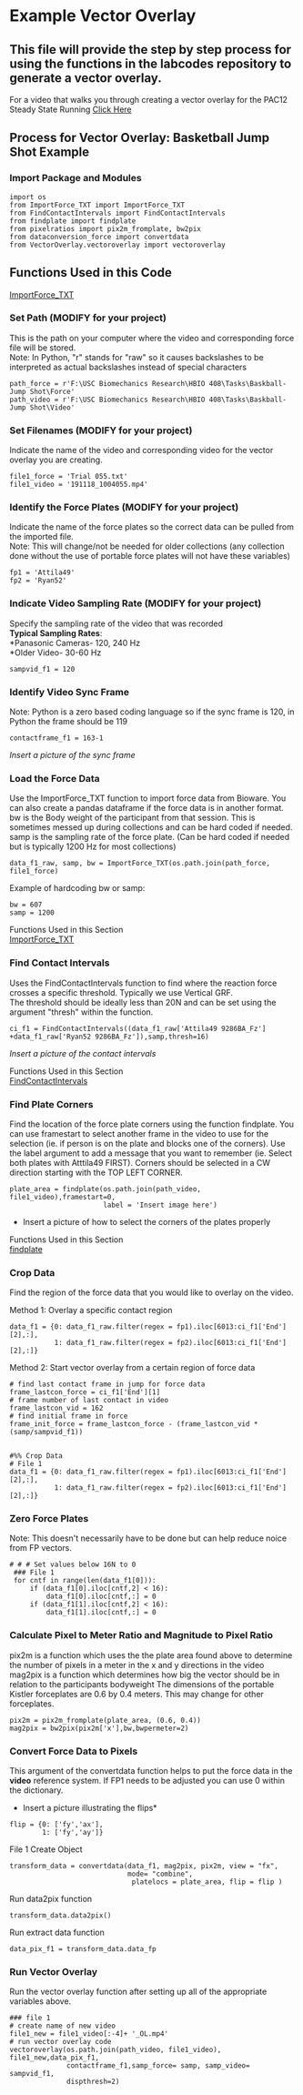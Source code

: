 # Example Vector Overlay
## This file will provide the step by step process for using the functions in the labcodes repository to generate a vector overlay.


For a video that walks you through creating a vector overlay for the PAC12 Steady State Running 
[Click Here](https://drive.google.com/drive/folders/1bKA8pVp695KqJMAeGPvVXo6gOT0loFao)

## Process for Vector Overlay: Basketball Jump Shot Example

### Import Package and Modules
```
import os
from ImportForce_TXT import ImportForce_TXT
from FindContactIntervals import FindContactIntervals
from findplate import findplate
from pixelratios import pix2m_fromplate, bw2pix
from dataconversion_force import convertdata
from VectorOverlay.vectoroverlay import vectoroverlay
```
## Functions Used in this Code
[ImportForce_TXT](https://github.com/USCBiomechanicsLab/labcodes/blob/master/Documentation_General.md#function-importforce_txt)


### Set Path (MODIFY for your project)<br/>
This is the path on your computer where the video and corresponding force file will be stored.<br/>
Note: In Python, "r" stands for "raw" so it causes backslashes to be interpreted as actual backslashes instead of special characters

```
path_force = r'F:\USC Biomechanics Research\HBIO 408\Tasks\Baskball- Jump Shot\Force'
path_video = r'F:\USC Biomechanics Research\HBIO 408\Tasks\Baskball- Jump Shot\Video'
```

### Set Filenames (MODIFY for your project)<br/>
Indicate the name of the video and corresponding video for the vector overlay you are creating.

```
file1_force = 'Trial 055.txt' 
file1_video = '191118_1004055.mp4'
```
### Identify the Force Plates (MODIFY for your project)<br/>
Indicate the name of the force plates so the correct data can be pulled from the imported file.<br/>
Note: This will change/not be needed for older collections (any collection done without the use of portable force plates will not have these variables)

```
fp1 = 'Attila49'
fp2 = 'Ryan52'
```
### Indicate Video Sampling Rate (MODIFY for your project)<br/>
Specify the sampling rate of the video that was recorded<br/>
__Typical Sampling Rates__:<br/>
*Panasonic Cameras- 120, 240 Hz<br/>
*Older Video- 30-60 Hz<br/>

```sampvid_f1 = 120```

### Identify Video Sync Frame <br/>
Note: Python is a zero based coding language so if the sync frame is 120, in Python the frame should be 119

```
contactframe_f1 = 163-1 
```

*Insert a picture of the sync frame*

### Load the Force Data <br/>
Use the ImportForce_TXT function to import force data from Bioware. You can also create a pandas dataframe if the force data is in another format.<br/>
bw is the Body weight of the participant from that session. This is sometimes messed up during collections and can be hard coded if needed.<br/>
samp is the sampling rate of the force plate. (Can be hard coded if needed but is typically 1200 Hz for most collections)

```
data_f1_raw, samp, bw = ImportForce_TXT(os.path.join(path_force, file1_force)
```

Example of hardcoding bw or samp:
```
bw = 607 
samp = 1200
```

Functions Used in this Section  
[ImportForce_TXT](https://github.com/USCBiomechanicsLab/labcodes/blob/master/Documentation_General.md#function-importforce_txt)

### Find Contact Intervals <br/>
Uses the FindContactIntervals function to find where the reaction force crosses a specific threshold. Typically we use Vertical GRF.<br/>
The threshold should be ideally less than 20N and can be set using the argument "thresh" within the function.

```
ci_f1 = FindContactIntervals((data_f1_raw['Attila49 9286BA_Fz'] +data_f1_raw['Ryan52 9286BA_Fz']),samp,thresh=16)
```

*Insert a picture of the contact intervals*

Functions Used in this Section  
[FindContactIntervals](https://github.com/USCBiomechanicsLab/labcodes/blob/master/Documentation_General.md#function-findcontactintervals)

### Find Plate Corners
Find the location of the force plate corners using the function findplate. You can use framestart to select another frame in the video to use for the selection (ie. if person is on the plate and blocks one of the corners). Use the label argument to add a message that you want to remember (ie. Select both plates with Atttila49 FIRST). Corners should be selected in a CW direction starting with the TOP LEFT CORNER.

```
plate_area = findplate(os.path.join(path_video, file1_video),framestart=0,
                       label = 'Insert image here')
```

* Insert a picture of how to select the corners of the plates properly

Functions Used in this Section  
[findplate](https://github.com/USCBiomechanicsLab/labcodes/blob/master/Documentation_General.md#function-findplate)

### Crop Data
Find the region of the force data that you would like to overlay on the video. 

Method 1: Overlay a specific contact region
```
data_f1 = {0: data_f1_raw.filter(regex = fp1).iloc[6013:ci_f1['End'][2],:],
           1: data_f1_raw.filter(regex = fp2).iloc[6013:ci_f1['End'][2],:]}
```
Method 2: Start vector overlay from a certain region of force data 
```
# find last contact frame in jump for force data
frame_lastcon_force = ci_f1['End'][1]
# frame number of last contact in video
frame_lastcon_vid = 162
# find initial frame in force
frame_init_force = frame_lastcon_force - (frame_lastcon_vid * (samp/sampvid_f1))
                             

#%% Crop Data
# File 1
data_f1 = {0: data_f1_raw.filter(regex = fp1).iloc[6013:ci_f1['End'][2],:],
           1: data_f1_raw.filter(regex = fp2).iloc[6013:ci_f1['End'][2],:]}
```

### Zero Force Plates<br/>
Note: This doesn't necessarily have to be done but can help reduce noice from FP vectors.

```
# # # Set values below 16N to 0 
 ### File 1
 for cntf in range(len(data_f1[0])):
     if (data_f1[0].iloc[cntf,2] < 16):
         data_f1[0].iloc[cntf,:] = 0
     if (data_f1[1].iloc[cntf,2] < 16):
         data_f1[1].iloc[cntf,:] = 0
```

### Calculate Pixel to Meter Ratio and Magnitude to Pixel Ratio
pix2m is a function which uses the the plate area found above to determine the number of pixels in a meter in the x and y directions in the video <br/>
mag2pix is a function which determines how big the vector should be in relation to the participants bodyweight
The dimensions of the portable Kistler forceplates are 0.6 by 0.4 meters. This may change for other forceplates.

```
pix2m = pix2m_fromplate(plate_area, (0.6, 0.4))
mag2pix = bw2pix(pix2m['x'],bw,bwpermeter=2)
```


### Convert Force Data to Pixels
This argument of the convertdata function helps to put the force data in the __video__ reference system. 
If FP1 needs to be adjusted you can use 0 within the dictionary. 

* Insert a picture illustrating the flips*
```
flip = {0: ['fy','ax'],
        1: ['fy','ay']}
```

 File 1
 Create Object

```
transform_data = convertdata(data_f1, mag2pix, pix2m, view = "fx",
                             mode= "combine",
                              platelocs = plate_area, flip = flip )
```                             
                           

Run data2pix function

```
transform_data.data2pix()
```

Run extract data function
```
data_pix_f1 = transform_data.data_fp
```

### Run Vector Overlay
Run the vector overlay function after setting up all of the appropriate variables above.

```
### file 1
# create name of new video 
file1_new = file1_video[:-4]+ '_OL.mp4'
# run vector overlay code
vectoroverlay(os.path.join(path_video, file1_video), file1_new,data_pix_f1,
              contactframe_f1,samp_force= samp, samp_video= sampvid_f1,
              dispthresh=2)
```

